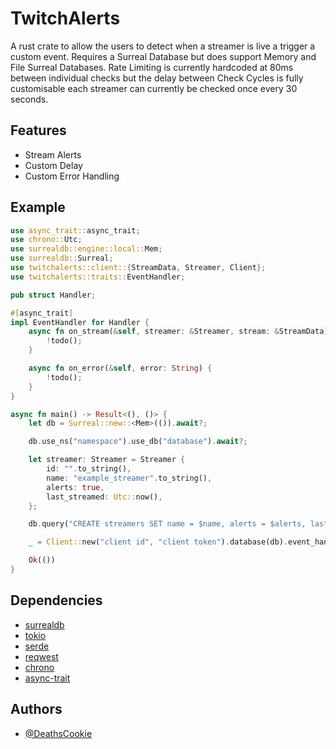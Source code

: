 # TwitchAlerts

A rust crate to allow the users to detect when a streamer is live a trigger a custom event. Requires a Surreal Database but does support Memory and File Surreal Databases.  Rate Limiting is currently hardcoded at 80ms between individual checks but the delay between Check Cycles is fully customisable each streamer can currently be checked once every 30 seconds.


## Features

- Stream Alerts
- Custom Delay
- Custom Error Handling


## Example

```rust
use async_trait::async_trait;
use chrono::Utc;
use surrealdb::engine::local::Mem;
use surrealdb::Surreal;
use twitchalerts::client::{StreamData, Streamer, Client};
use twitchalerts::traits::EventHandler;

pub struct Handler;

#[async_trait]
impl EventHandler for Handler {
    async fn on_stream(&self, streamer: &Streamer, stream: &StreamData) {
        !todo();
    }

    async fn on_error(&self, error: String) {
        !todo();
    }
}

async fn main() -> Result<(), ()> {
    let db = Surreal::new::<Mem>(()).await?;

    db.use_ns("namespace").use_db("database").await?;

    let streamer: Streamer = Streamer {
        id: "".to_string(),
        name: "example_streamer".to_string(),
        alerts: true,
        last_streamed: Utc::now(),
    };

    db.query("CREATE streamers SET name = $name, alerts = $alerts, last_streamed = $last_streamed").bind(&streamer).await?;

    _ = Client::new("client id", "client token").database(db).event_handler(Handler).run().await?;

    Ok(())
}
```


## Dependencies

- [surrealdb](https://crates.io/crates/surrealdb)
- [tokio](https://crates.io/crates/tokio)
- [serde](https://crates.io/crates/serde)
- [reqwest](https://crates.io/crates/reqwest)
- [chrono](https://crates.io/crates/chrono)
- [async-trait](https://crates.io/crates/async-trait)

## Authors

- [@DeathsCookie](https://www.github.com/DeathsCookie)


